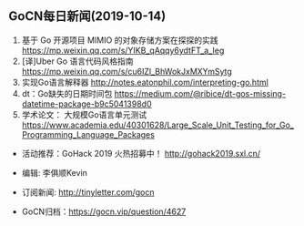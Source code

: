 ## GoCN每日新闻(2019-10-14)

1. 基于 Go 开源项目 MIMIO 的对象存储方案在探探的实践 https://mp.weixin.qq.com/s/YIKB_qAqqy6ydtFT_a_Ieg
2. [译]Uber Go 语言代码风格指南 https://mp.weixin.qq.com/s/cu6IZl_BhWokJxMXYmSytg
3. 实现Go语言解释器 http://notes.eatonphil.com/interpreting-go.html
4. dt：Go缺失的日期时间包 https://medium.com/@ribice/dt-gos-missing-datetime-package-b9c5041398d0
5. 学术论文： 大规模Go语言单元测试 https://www.academia.edu/40301628/Large_Scale_Unit_Testing_for_Go_Programming_Language_Packages

* 活动推荐：GoHack 2019 火热招募中！ http://gohack2019.sxl.cn/

* 编辑: 李俱顺Kevin
* 订阅新闻: http://tinyletter.com/gocn
* GoCN归档：https://gocn.vip/question/4627
